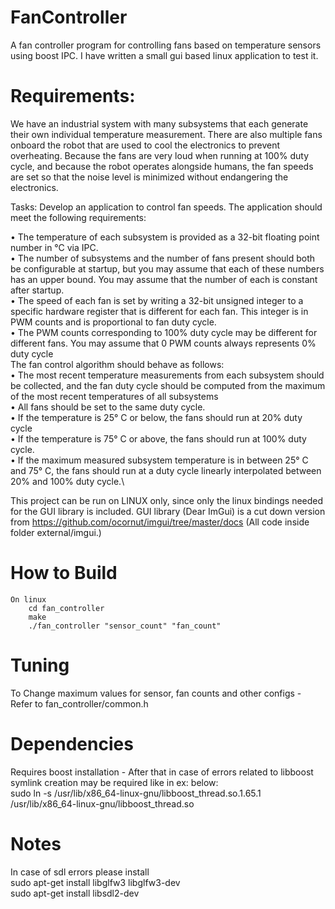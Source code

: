 # FanController
A fan controller program for controlling fans based on temperature sensors using boost IPC. I have written a small gui based linux application to test it.

# Requirements:
We have an industrial system with many subsystems that each generate their own individual temperature measurement.
There are also multiple fans onboard the robot that are used to cool the electronics to prevent overheating.
Because the fans are very loud when running at 100% duty cycle, and because the robot operates alongside
humans, the fan speeds are set so that the noise level is minimized without endangering the electronics.

Tasks:
Develop an application to control fan speeds. The application should meet the following
requirements:

• The temperature of each subsystem is provided as a 32-bit floating point number in °C via IPC.\
• The number of subsystems and the number of fans present should both be configurable at startup, but you
may assume that each of these numbers has an upper bound. You may assume that the number of each
is constant after startup.\
• The speed of each fan is set by writing a 32-bit unsigned integer to a specific hardware register that is
different for each fan. This integer is in PWM counts and is proportional to fan duty cycle.\
• The PWM counts corresponding to 100% duty cycle may be different for different fans. You may assume
that 0 PWM counts always represents 0% duty cycle\
The fan control algorithm should behave as follows:\
• The most recent temperature measurements from each subsystem should be collected, and the fan duty
cycle should be computed from the maximum of the most recent temperatures of all subsystems\
• All fans should be set to the same duty cycle.\
• If the temperature is 25° C or below, the fans should run at 20% duty cycle\
• If the temperature is 75° C or above, the fans should run at 100% duty cycle.\
• If the maximum measured subsystem temperature is in between 25° C and 75° C, the fans should run at a
duty cycle linearly interpolated between 20% and 100% duty cycle.\


This project can be run on LINUX only, since only the linux bindings needed for the GUI library is included.
GUI library (Dear ImGui) is a cut down version from https://github.com/ocornut/imgui/tree/master/docs (All code inside folder external/imgui.)


# How to Build

    On linux
        cd fan_controller
        make
        ./fan_controller "sensor_count" "fan_count"

# Tuning 
To Change maximum values for sensor, fan counts and other configs - Refer to fan_controller/common.h

# Dependencies 
Requires boost installation - After that in case of errors related to libboost symlink creation may be required like in ex: below:\
    sudo ln -s /usr/lib/x86_64-linux-gnu/libboost_thread.so.1.65.1 /usr/lib/x86_64-linux-gnu/libboost_thread.so

# Notes
In case of sdl errors please install\
    sudo apt-get install libglfw3 libglfw3-dev\
    sudo apt-get install libsdl2-dev
